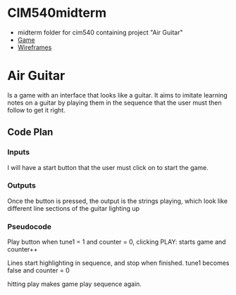 # CIM540midterm
* midterm folder for cim540 containing project "Air Guitar"
* [Game](http://agnesarchibong.com/hw/AirGuitar/)
* [Wireframes](https://aea67.github.io/wires.html)

# Air Guitar

Is a game with an interface that looks like a guitar. It aims to imitate learning notes on a guitar by playing them in the sequence that the user must then follow to get it right.

## Code Plan

### Inputs

I will have a start button that the user must click on to start the game.

### Outputs

Once the button is pressed, the output is the strings playing, which look like different line sections of the guitar lighting up

### Pseudocode

Play button
when tune1 = 1 and counter = 0, clicking PLAY:
starts game and counter++

Lines start highlighting in sequence, and stop when finished.
tune1 becomes false and counter = 0

hitting play makes game play sequence again.
